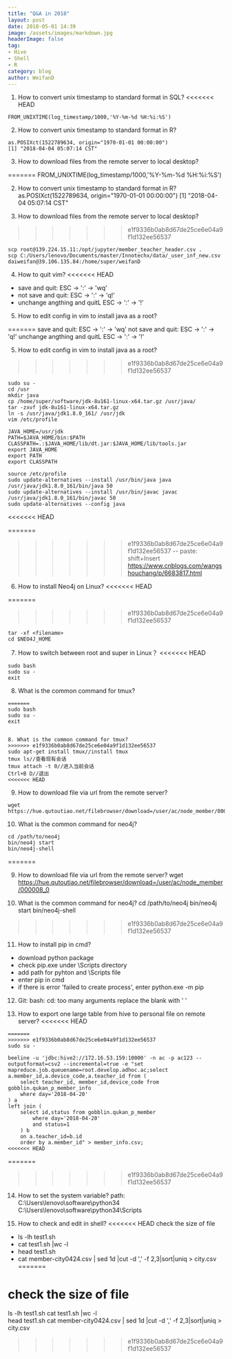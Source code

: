```yaml
---
title: "Q&A in 2018"
layout: post
date: 2018-05-01 14:39
image: /assets/images/markdown.jpg
headerImage: false
tag:
- Hive
- Shell
- R
category: blog
author: WeifanD
---
```


1. How to convert unix timestamp to standard format in SQL?
<<<<<<< HEAD

```
FROM_UNIXTIME(log_timestamp/1000,'%Y-%m-%d %H:%i:%S')
```

2. How to convert unix timestamp to standard format in R?

```
as.POSIXct(1522789634, origin="1970-01-01 00:00:00")
[1] "2018-04-04 05:07:14 CST"
```


3. How to download files from the remote server to local desktop?

=======
FROM_UNIXTIME(log_timestamp/1000,'%Y-%m-%d %H:%i:%S')


2. How to convert unix timestamp to standard format in R?
as.POSIXct(1522789634, origin="1970-01-01 00:00:00")
[1] "2018-04-04 05:07:14 CST"


3. How to download files from the remote server to local desktop?
>>>>>>> e1f9336b0ab8d67de25ce6e04a9f1d132ee56537
```
scp root@139.224.15.11:/opt/jupyter/member_teacher_header.csv .
scp C:/Users/lenovo/Documents/master/Innotechx/data/_user_inf_new.csv daiweifan@39.106.135.84:/home/super/weifanD
```


4. How to quit vim?
<<<<<<< HEAD
- save and quit: ESC -> ':' -> 'wq'
- not save and quit: ESC -> ':' -> 'q!'
- unchange angthing and quitL ESC -> ':' -> '!'


5. How to edit config in vim to install java as a root?

=======
save and quit: ESC -> ':' -> 'wq'
not save and quit: ESC -> ':' -> 'q!'
unchange angthing and quitL ESC -> ':' -> '!'


5. How to edit config in vim to install java as a root?
>>>>>>> e1f9336b0ab8d67de25ce6e04a9f1d132ee56537
```
sudo su -
cd /usr
mkdir java
cp /home/super/software/jdk-8u161-linux-x64.tar.gz /usr/java/
tar -zxvf jdk-8u161-linux-x64.tar.gz
ln -s /usr/java/jdk1.8.0_161/ /usr/jdk
vim /etc/profile

JAVA_HOME=/usr/jdk
PATH=$JAVA_HOME/bin:$PATH
CLASSPATH=.:$JAVA_HOME/lib/dt.jar:$JAVA_HOME/lib/tools.jar
export JAVA_HOME
export PATH
export CLASSPATH

source /etc/profile
sudo update-alternatives --install /usr/bin/java java /usr/java/jdk1.8.0_161/bin/java 50  
sudo update-alternatives --install /usr/bin/javac javac /usr/java/jdk1.8.0_161/bin/javac 50  
sudo update-alternatives --config java  
```
<<<<<<< HEAD

=======
>>>>>>> e1f9336b0ab8d67de25ce6e04a9f1d132ee56537
-- paste: shift+Insert
https://www.cnblogs.com/wangshouchang/p/6683817.html


6. How to install Neo4j on Linux?
<<<<<<< HEAD

=======
>>>>>>> e1f9336b0ab8d67de25ce6e04a9f1d132ee56537
```
tar -xf <filename>
cd $NEO4J_HOME
```

7. How to switch between root and super in Linux？
<<<<<<< HEAD

```
sudo bash
sudo su -
exit
```

8. What is the common command for tmux?

```
=======
sudo bash
sudo su -
exit


8. What is the common command for tmux?
>>>>>>> e1f9336b0ab8d67de25ce6e04a9f1d132ee56537
sudo apt-get install tmux//install tmux
tmux ls//查看现有会话
tmux attach -t 0//进入当前会话
Ctrl+B D//退出
<<<<<<< HEAD
```


9. How to download file via url from the remote server?

```
wget https://hue.qutoutiao.net/filebrowser/download=/user/ac/node_member/000008_0
```


10. What is the common command for neo4j?

```
cd /path/to/neo4j
bin/neo4j start
bin/neo4j-shell
```
=======


9. How to download file via url from the remote server?
wget https://hue.qutoutiao.net/filebrowser/download=/user/ac/node_member/000008_0


10. What is the common command for neo4j?
cd /path/to/neo4j
bin/neo4j start
bin/neo4j-shell
>>>>>>> e1f9336b0ab8d67de25ce6e04a9f1d132ee56537


11. How to install pip in cmd?
- download python package
- check pip.exe under \Scripts directory
- add path for pyhton and \Scripts file
- enter pip in cmd
- if there is error 'failed to create process', enter python.exe -m pip


12. Git: bash: cd: too many arguments
replace the blank with ' '



13. How to export one large table from hive to personal file on remote server?
<<<<<<< HEAD

```
=======
>>>>>>> e1f9336b0ab8d67de25ce6e04a9f1d132ee56537
sudo su -

beeline -u 'jdbc:hive2://172.16.53.159:10000' -n ac -p ac123 --outputformat=csv2 --incremental=true -e "set mapreduce.job.queuename=root.develop.adhoc.ac;select a.member_id,a.device_code,a.teacher_id from (
    select teacher_id, member_id,device_code from gobblin.qukan_p_member_info
    where day='2018-04-20'
) a
left join (
    select id,status from gobblin.qukan_p_member
        where day='2018-04-20'
        and status=1
    ) b
    on a.teacher_id=b.id
    order by a.member_id" > member_info.csv;
<<<<<<< HEAD
```
=======

>>>>>>> e1f9336b0ab8d67de25ce6e04a9f1d132ee56537

14. How to set the system variable?
path: C:\Users\lenovo\software\python34
	  C:\Users\lenovo\software\python34\Scripts



15. How to check and edit in shell?
<<<<<<< HEAD
check the size of file
- ls -lh test1.sh
- cat test1.sh |wc -l  
- head test1.sh
- cat member-city0424.csv | sed 1d |cut -d ',' -f 2,3|sort|uniq > city.csv
=======
# check the size of file
ls -lh test1.sh
cat test1.sh |wc -l  
head test1.sh
cat member-city0424.csv | sed 1d |cut -d ',' -f 2,3|sort|uniq > city.csv
>>>>>>> e1f9336b0ab8d67de25ce6e04a9f1d132ee56537
